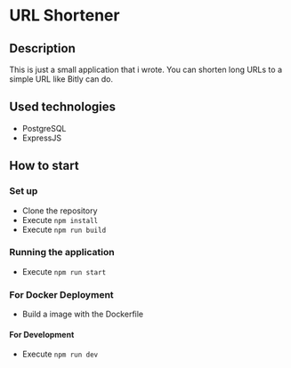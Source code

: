 # URL Shortener
## Description
This is just a small application that i wrote. You can shorten long URLs to a simple URL like Bitly can do.
## Used technologies
- PostgreSQL
- ExpressJS
## How to start
### Set up
- Clone the repository
- Execute `npm install`
- Execute `npm run build`

### Running the application
- Execute `npm run start`

### For Docker Deployment
- Build a image with the Dockerfile
#### For Development
- Execute `npm run dev`